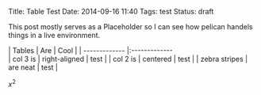 Title: Table Test
Date: 2014-09-16 11:40
Tags: test
Status: draft

This post mostly serves as a Placeholder so I can see how pelican handels things in a live environment.

| Tables        | Are           | Cool  |
| ------------- |:-------------  
| col 3 is      | right-aligned | test  |
| col 2 is      | centered      | test  |
| zebra stripes | are neat      | test |

$x^2$